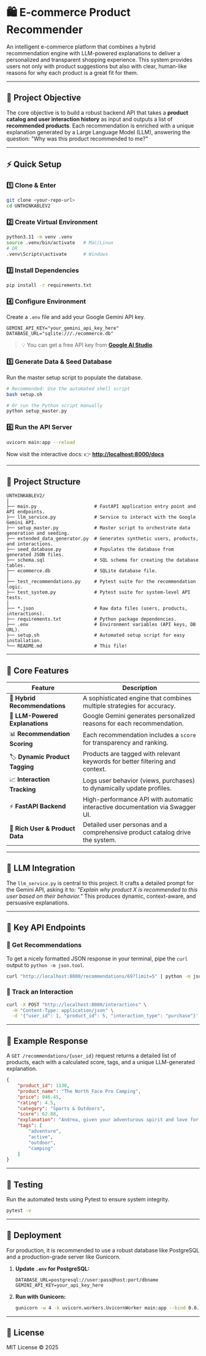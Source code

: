 # 🛍️ E-commerce Product Recommender

An intelligent e-commerce platform that combines a hybrid recommendation engine with LLM-powered explanations to deliver a personalized and transparent shopping experience. This system provides users not only with product suggestions but also with clear, human-like reasons for why each product is a great fit for them.

---

## 🎯 Project Objective

The core objective is to build a robust backend API that takes a **product catalog and user interaction history** as input and outputs a list of **recommended products**. Each recommendation is enriched with a unique explanation generated by a Large Language Model (LLM), answering the question: "Why was this product recommended to me?"

---

## ⚡ Quick Setup

### 1️⃣ Clone & Enter

```bash
git clone <your-repo-url>
cd UNTHINKABLEV2
````

### 2️⃣ Create Virtual Environment

```bash
python3.11 -m venv .venv
source .venv/bin/activate   # Mac/Linux
# OR
.venv\Scripts\activate      # Windows
```

### 3️⃣ Install Dependencies

```bash
pip install -r requirements.txt
```

### 4️⃣ Configure Environment

Create a `.env` file and add your Google Gemini API key.

```env
GEMINI_API_KEY="your_gemini_api_key_here"
DATABASE_URL="sqlite:///./ecommerce.db"
```

> 💡 You can get a free API key from **[Google AI Studio](https://aistudio.google.com/app/apikey)**.

### 5️⃣ Generate Data & Seed Database

Run the master setup script to populate the database.

```bash
# Recommended: Use the automated shell script
bash setup.sh

# Or run the Python script manually
python setup_master.py
```

### 6️⃣ Run the API Server

```bash
uvicorn main:app --reload
```

Now visit the interactive docs: 👉 **[http://localhost:8000/docs](https://www.google.com/search?q=http://localhost:8000/docs)**

-----

## 📁 Project Structure

```
UNTHINKABLEV2/
│
├── main.py                     # FastAPI application entry point and API endpoints.
├── llm_service.py              # Service to interact with the Google Gemini API.
├── setup_master.py             # Master script to orchestrate data generation and seeding.
├── extended_data_generator.py  # Generates synthetic users, products, and interactions.
├── seed_database.py            # Populates the database from generated JSON files.
├── schema.sql                  # SQL schema for creating the database tables.
├── ecommerce.db                # SQLite database file.
│
├── test_recommendations.py     # Pytest suite for the recommendation logic.
├── test_system.py              # Pytest suite for system-level API tests.
│
├── *.json                      # Raw data files (users, products, interactions).
├── requirements.txt            # Python package dependencies.
├── .env                        # Environment variables (API keys, DB URL).
├── setup.sh                    # Automated setup script for easy installation.
└── README.md                   # This file!
```

-----

## 🧩 Core Features

| Feature                       | Description                                                                  |
| ----------------------------- | ---------------------------------------------------------------------------- |
| 🧠 **Hybrid Recommendations** | A sophisticated engine that combines multiple strategies for accuracy.       |
| 💬 **LLM-Powered Explanations** | Google Gemini generates personalized reasons for each recommendation. |
| 📊 **Recommendation Scoring** | Each recommendation includes a `score` for transparency and ranking.         |
| 🏷️ **Dynamic Product Tagging** | Products are tagged with relevant keywords for better filtering and context. |
| 📈 **Interaction Tracking** | Logs user behavior (views, purchases) to dynamically update profiles.   |
| ⚡ **FastAPI Backend** | High-performance API with automatic interactive documentation via Swagger UI.  |
| 🧍 **Rich User & Product Data** | Detailed user personas and a comprehensive product catalog drive the system. |

-----

## 🤖 LLM Integration

The `llm_service.py` is central to this project. It crafts a detailed prompt for the Gemini API, asking it to: *"Explain why product X is recommended to this user based on their behavior."* This produces dynamic, context-aware, and persuasive explanations.

-----

## 🔑 Key API Endpoints

### 📍 Get Recommendations

To get a nicely formatted JSON response in your terminal, pipe the `curl` output to `python -m json.tool`.

```bash
curl "http://localhost:8000/recommendations/69?limit=5" | python -m json.tool
```

### 🛒 Track an Interaction

```bash
curl -X POST "http://localhost:8000/interactions" \
  -H "Content-Type: application/json" \
  -d '{"user_id": 1, "product_id": 5, "interaction_type": "purchase"}'
```

-----

## 📝 Example Response

A `GET /recommendations/{user_id}` request returns a detailed list of products, each with a calculated score, tags, and a unique LLM-generated explanation.

```json
{
    "product_id": 1130,
    "product_name": "The North Face Pro Camping",
    "price": 946.45,
    "rating": 4.5,
    "category": "Sports & Outdoors",
    "score": 62.88,
    "explanation": "Andrea, given your adventurous spirit and love for the outdoors, The North Face Pro Camping gear is calling your name. Like your Garmin watch, it’s built for action, offering top-tier performance for any camping trip you can dream up. And with a 4.5-star rating, you know you're investing in quality at $946.45.",
    "tags": [
        "adventure",
        "active",
        "outdoor",
        "camping"
    ]
}
```

-----

## 🧪 Testing

Run the automated tests using Pytest to ensure system integrity.

```bash
pytest -v
```

-----

## 🚀 Deployment

For production, it is recommended to use a robust database like PostgreSQL and a production-grade server like Gunicorn.

1.  **Update `.env` for PostgreSQL:**
    ```env
    DATABASE_URL=postgresql://user:pass@host:port/dbname
    GEMINI_API_KEY=your_api_key_here
    ```
2.  **Run with Gunicorn:**
    ```bash
    gunicorn -w 4 -k uvicorn.workers.UvicornWorker main:app --bind 0.0.0.0:8000
    ```

-----

## 🧾 License

MIT License © 2025

```
```
